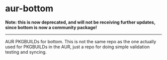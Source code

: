 # aur-bottom

**Note: this is now deprecated, and will not be receiving further updates, since bottom is now a community package!**

---

AUR PKGBUILDs for bottom. This is not the same repo as the one actually used for PKGBUILDs in the AUR, just a repo for
doing simple validation testing and syncing.
